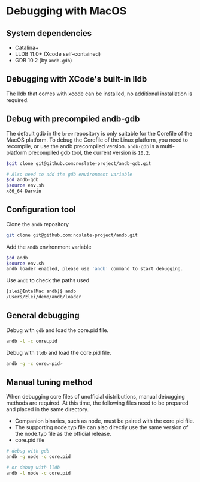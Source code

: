 # Debugging with MacOS

## System dependencies
* Catalina+
* LLDB 11.0+ (Xcode self-contained)
* GDB 10.2 (by `andb-gdb`)

## Debugging with XCode's built-in lldb

The lldb that comes with xcode can be installed, no additional installation is required.


## Debug with precompiled andb-gdb

The default gdb in the `brew` repository is only suitable for the Corefile of the MacOS platform. To debug the Corefile of the Linux platform, you need to recompile, or use the andb precompiled version.
`andb-gdb` is a multi-platform precompiled gdb tool, the current version is `10.2`.

```bash
$git clone git@github.com:noslate-project/andb-gdb.git

# Also need to add the gdb environment variable
$cd andb-gdb
$source env.sh
x86_64-Darwin
```

## Configuration tool

Clone the `andb` repository
```bash
git clone git@github.com:noslate-project/andb.git
````

Add the `andb` environment variable
```bash
$cd andb
$source env.sh
andb loader enabled, please use 'andb' command to start debugging.
````

Use `andb` to check the paths used
```bash
[zlei@IntelMac andb]$ andb
/Users/zlei/demo/andb/loader
````

## General debugging

Debug with `gdb` and load the core.pid file.
```bash
andb -l -c core.pid
````

Debug with `lldb` and load the core.pid file.
```bash
andb -g -c core.<pid>
````

## Manual tuning method

When debugging core files of unofficial distributions, manual debugging methods are required. At this time, the following files need to be prepared and placed in the same directory.
* Companion binaries, such as node, must be paired with the core.pid file.
* The supporting node.typ file can also directly use the same version of the node.typ file as the official release.
* core.pid file

```bash
# debug with gdb
andb -g node -c core.pid

# or debug with lldb
andb -l node -c core.pid
````